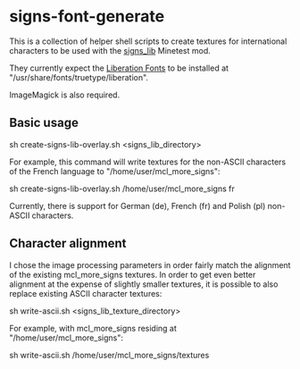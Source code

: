 # signs-font-generate

This is a collection of helper shell scripts to create textures for
international characters to be used with the
[signs_lib](https://gitlab.com/VanessaE/signs_lib) Minetest mod.

They currently expect the
[Liberation Fonts](https://github.com/liberationfonts/liberation-fonts) to be
installed at "/usr/share/fonts/truetype/liberation".

ImageMagick is also required.

## Basic usage

sh create-signs-lib-overlay.sh <signs_lib_directory> <language-code>

For example, this command will write textures for the non-ASCII characters
of the French language to "/home/user/mcl_more_signs":

sh create-signs-lib-overlay.sh /home/user/mcl_more_signs fr

Currently, there is support for German (de), French (fr) and Polish (pl)
non-ASCII characters.

## Character alignment

I chose the image processing parameters in order fairly match the alignment of
the existing mcl_more_signs textures. In order to get even better alignment at
the expense of slightly smaller textures, it is possible to also replace
existing ASCII character textures:

sh write-ascii.sh <signs_lib_texture_directory>

For example, with mcl_more_signs residing at "/home/user/mcl_more_signs":

sh write-ascii.sh /home/user/mcl_more_signs/textures
